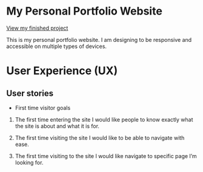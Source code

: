 # My Personal Portfolio Website

[View my finished project](#)

This is my personal portfolio website. I am designing to be responsive and accessible on multiple types of devices.

# User Experience (UX)

## User stories

* First time visitor goals

1. The first time entering the site I would like people to know exactly what the site is about and what it is for.

2. The first time visiting the site I would like to be able to navigate with ease.

3. The first time visiting to  the site I would like navigate to specific page I’m looking for.



